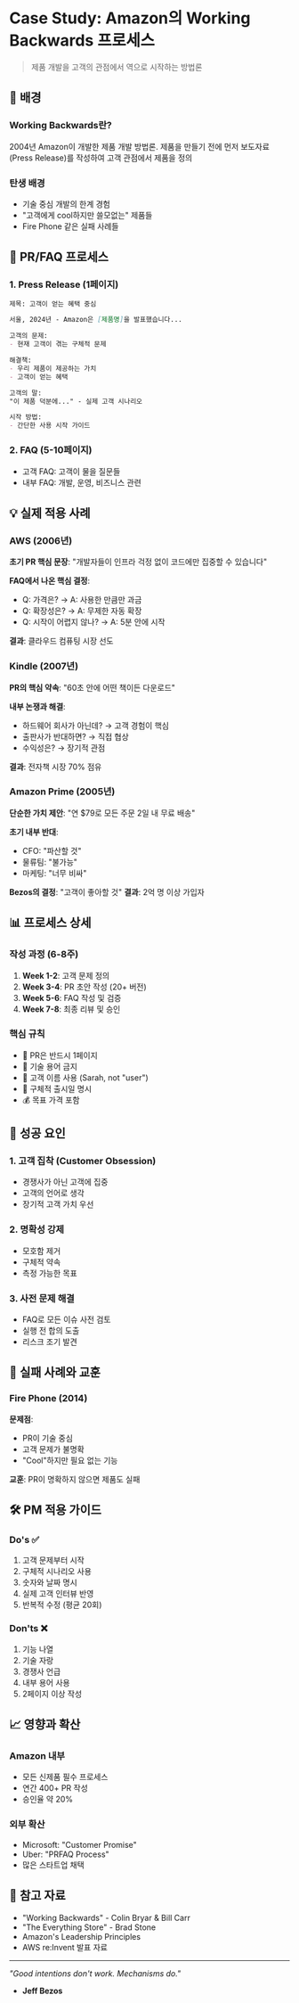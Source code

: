 # Case Study: Amazon의 Working Backwards 프로세스

> 제품 개발을 고객의 관점에서 역으로 시작하는 방법론

## 🎯 배경

### Working Backwards란?
2004년 Amazon이 개발한 제품 개발 방법론. 제품을 만들기 전에 먼저 보도자료(Press Release)를 작성하여 고객 관점에서 제품을 정의

### 탄생 배경
- 기술 중심 개발의 한계 경험
- "고객에게 cool하지만 쓸모없는" 제품들
- Fire Phone 같은 실패 사례들

## 📰 PR/FAQ 프로세스

### 1. Press Release (1페이지)
```markdown
제목: 고객이 얻는 혜택 중심

서울, 2024년 - Amazon은 [제품명]을 발표했습니다...

고객의 문제:
- 현재 고객이 겪는 구체적 문제

해결책:
- 우리 제품이 제공하는 가치
- 고객이 얻는 혜택

고객의 말:
"이 제품 덕분에..." - 실제 고객 시나리오

시작 방법:
- 간단한 사용 시작 가이드
```

### 2. FAQ (5-10페이지)
- 고객 FAQ: 고객이 물을 질문들
- 내부 FAQ: 개발, 운영, 비즈니스 관련

## 💡 실제 적용 사례

### AWS (2006년)
**초기 PR 핵심 문장**:
"개발자들이 인프라 걱정 없이 코드에만 집중할 수 있습니다"

**FAQ에서 나온 핵심 결정**:
- Q: 가격은? → A: 사용한 만큼만 과금
- Q: 확장성은? → A: 무제한 자동 확장
- Q: 시작이 어렵지 않나? → A: 5분 안에 시작

**결과**: 클라우드 컴퓨팅 시장 선도

### Kindle (2007년)
**PR의 핵심 약속**:
"60초 안에 어떤 책이든 다운로드"

**내부 논쟁과 해결**:
- 하드웨어 회사가 아닌데? → 고객 경험이 핵심
- 출판사가 반대하면? → 직접 협상
- 수익성은? → 장기적 관점

**결과**: 전자책 시장 70% 점유

### Amazon Prime (2005년)
**단순한 가치 제안**:
"연 $79로 모든 주문 2일 내 무료 배송"

**초기 내부 반대**:
- CFO: "파산할 것"
- 물류팀: "불가능"
- 마케팅: "너무 비싸"

**Bezos의 결정**: "고객이 좋아할 것"
**결과**: 2억 명 이상 가입자

## 📊 프로세스 상세

### 작성 과정 (6-8주)
1. **Week 1-2**: 고객 문제 정의
2. **Week 3-4**: PR 초안 작성 (20+ 버전)
3. **Week 5-6**: FAQ 작성 및 검증
4. **Week 7-8**: 최종 리뷰 및 승인

### 핵심 규칙
- 📏 PR은 반드시 1페이지
- 🚫 기술 용어 금지
- 👥 고객 이름 사용 (Sarah, not "user")
- 📅 구체적 출시일 명시
- 💰 목표 가격 포함

## 🔑 성공 요인

### 1. 고객 집착 (Customer Obsession)
- 경쟁사가 아닌 고객에 집중
- 고객의 언어로 생각
- 장기적 고객 가치 우선

### 2. 명확성 강제
- 모호함 제거
- 구체적 약속
- 측정 가능한 목표

### 3. 사전 문제 해결
- FAQ로 모든 이슈 사전 검토
- 실행 전 합의 도출
- 리스크 조기 발견

## 💭 실패 사례와 교훈

### Fire Phone (2014)
**문제점**:
- PR이 기술 중심
- 고객 문제가 불명확
- "Cool"하지만 필요 없는 기능

**교훈**: PR이 명확하지 않으면 제품도 실패

## 🛠 PM 적용 가이드

### Do's ✅
1. 고객 문제부터 시작
2. 구체적 시나리오 사용
3. 숫자와 날짜 명시
4. 실제 고객 인터뷰 반영
5. 반복적 수정 (평균 20회)

### Don'ts ❌
1. 기능 나열
2. 기술 자랑
3. 경쟁사 언급
4. 내부 용어 사용
5. 2페이지 이상 작성

## 📈 영향과 확산

### Amazon 내부
- 모든 신제품 필수 프로세스
- 연간 400+ PR 작성
- 승인율 약 20%

### 외부 확산
- Microsoft: "Customer Promise"
- Uber: "PRFAQ Process"
- 많은 스타트업 채택

## 🔗 참고 자료
- "Working Backwards" - Colin Bryar & Bill Carr
- "The Everything Store" - Brad Stone
- Amazon's Leadership Principles
- AWS re:Invent 발표 자료

---

*"Good intentions don't work. Mechanisms do."*
- **Jeff Bezos**